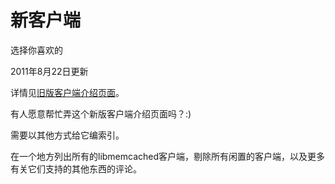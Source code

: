 # 新客户端

选择你喜欢的

2011年8月22日更新

详情见[旧版客户端介绍页面](https://code.google.com/p/memcached/wiki/Clients)。


有人愿意帮忙弄这个新版客户端介绍页面吗？:)

需要以其他方式给它编索引。

在一个地方列出所有的libmemcached客户端，剔除所有闲置的客户端，以及更多有关它们支持的其他东西的评论。

